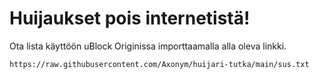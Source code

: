 # Huijaukset pois internetistä!

Ota lista käyttöön uBlock Originissa importtaamalla alla oleva linkki.

```https://raw.githubusercontent.com/Axonym/huijari-tutka/main/sus.txt```

